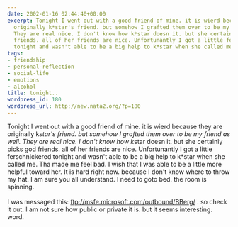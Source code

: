 ```yaml
---
date: 2002-01-16 02:44:40+00:00
excerpt: Tonight I went out with a good friend of mine. it is wierd because they are
  originally k*star's friend. but somehow I grafted them over to be my friend as well.
  They are real nice. I don't know how k*star doesn it. but she certainly picks god
  friends. all of her friends are nice. Unfortunantly I got a little ferschnickered
  tonight and wasn't able to be a big help to k*star when she called me. ...
tags:
- friendship
- personal-reflection
- social-life
- emotions
- alcohol
title: tonight..
wordpress_id: 180
wordpress_url: http://new.nata2.org/?p=180
---
```


Tonight I went out with a good friend of mine. it is wierd because they are originally k*star's friend. but somehow I grafted them over to be my friend as well. They are real nice. I don't know how k*star doesn it. but she certainly picks god friends. all of her friends are nice. Unfortunantly I got a little ferschnickered tonight and wasn't able to be a big help to k*star when she called me. Tha made me feel bad. I wish that I was able to be a little more helpful toward her. It is hard right now. because I don't know where to throw my hat. I am sure you all understand. I need to goto bed. the room is spinning.<br/><br/> I was messaged this: <a href="ftp://msfe.microsoft.com/outbound/BBerg/">ftp://msfe.microsoft.com/outbound/BBerg/</a>
. so check it out. I am not sure how public or private it is. but it seems interesting. 
word.